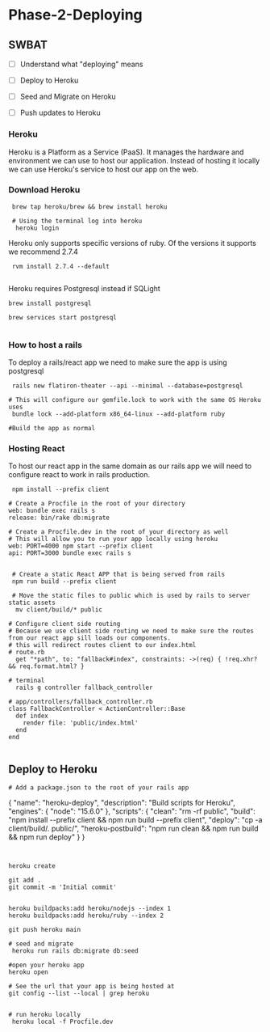 # Phase-2-Deploying 

## SWBAT
- [ ] Understand what "deploying" means
- [ ] Deploy to Heroku
- [ ] Seed and Migrate on Heroku
- [ ] Push updates to Heroku


### Heroku 
Heroku is a Platform as a Service (PaaS). It manages the hardware and environment we can use to host our application. Instead of hosting it locally we can use Heroku's service to host our app on the web.

### Download Heroku 

```
 brew tap heroku/brew && brew install heroku

 # Using the terminal log into heroku 
  heroku login

```
Heroku only supports specific versions of ruby. Of the versions it supports we recommend 2.7.4

```
 rvm install 2.7.4 --default


```

Heroku requires Postgresql instead if SQLight

```
brew install postgresql

brew services start postgresql


```

### How to host a rails

To deploy a rails/react app we need to make sure the app is using postgresql 

```
 rails new flatiron-theater --api --minimal --database=postgresql

# This will configure our gemfile.lock to work with the same OS Heroku uses 
 bundle lock --add-platform x86_64-linux --add-platform ruby

#Build the app as normal 
```

### Hosting React


To host our react app in the same domain as our rails app we will need to configure react to work in rails production.

```
 npm install --prefix client

# Create a Procfile in the root of your directory
web: bundle exec rails s
release: bin/rake db:migrate

# Create a Procfile.dev in the root of your directory as well
# This will allow you to run your app locally using heroku
web: PORT=4000 npm start --prefix client
api: PORT=3000 bundle exec rails s


 # Create a static React APP that is being served from rails
 npm run build --prefix client

 # Move the static files to public which is used by rails to server static assets 
  mv client/build/* public

# Configure client side routing
# Because we use client side routing we need to make sure the routes from our react app sill loads our components. 
# this will redirect routes client to our index.html 
# route.rb
  get "*path", to: "fallback#index", constraints: ->(req) { !req.xhr? && req.format.html? }

# terminal 
  rails g controller fallback_controller

# app/controllers/fallback_controller.rb
class FallbackController < ActionController::Base
  def index
    render file: 'public/index.html'
  end
end


```

## Deploy to Heroku 

``` 
# Add a package.json to the root of your rails app
```
{
    "name": "heroku-deploy",
    "description": "Build scripts for Heroku",
    "engines": {
      "node": "15.6.0"
    },
    "scripts": {
      "clean": "rm -rf public",
      "build": "npm install --prefix client && npm run build --prefix client",
      "deploy": "cp -a client/build/. public/",
      "heroku-postbuild": "npm run clean && npm run build && npm run deploy"
    }
  }


```


heroku create

git add .
git commit -m 'Initial commit'


heroku buildpacks:add heroku/nodejs --index 1
heroku buildpacks:add heroku/ruby --index 2

git push heroku main

# seed and migrate
 heroku run rails db:migrate db:seed

#open your heroku app 
heroku open

# See the url that your app is being hosted at
git config --list --local | grep heroku


# run heroku locally
 heroku local -f Procfile.dev

```


